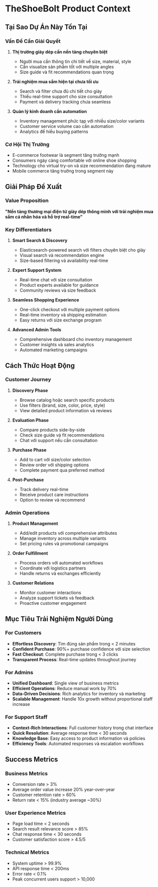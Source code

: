 # TheShoeBolt Product Context

## Tại Sao Dự Án Này Tồn Tại

### Vấn Đề Cần Giải Quyết

1. **Thị trường giày dép cần nền tảng chuyên biệt**
   - Người mua cần thông tin chi tiết về size, material, style
   - Cần visualize sản phẩm tốt với multiple angles
   - Size guide và fit recommendations quan trọng

2. **Trải nghiệm mua sắm hiện tại chưa tối ưu**
   - Search và filter chưa đủ chi tiết cho giày
   - Thiếu real-time support cho size consultation
   - Payment và delivery tracking chưa seamless

3. **Quản lý kinh doanh cần automation**
   - Inventory management phức tạp với nhiều size/color variants
   - Customer service volume cao cần automation
   - Analytics để hiểu buying patterns

### Cơ Hội Thị Trường

- E-commerce footwear là segment tăng trưởng mạnh
- Consumers ngày càng comfortable với online shoe shopping
- Technology cho virtual try-on và size recommendation đang mature
- Mobile commerce tăng trưởng trong segment này

## Giải Pháp Đề Xuất

### Value Proposition

**"Nền tảng thương mại điện tử giày dép thông minh với trải nghiệm mua sắm cá nhân hóa và hỗ trợ real-time"**

### Key Differentiators

1. **Smart Search & Discovery**
   - Elasticsearch-powered search với filters chuyên biệt cho giày
   - Visual search và recommendation engine
   - Size-based filtering và availability real-time

2. **Expert Support System**
   - Real-time chat với size consultation
   - Product experts available for guidance
   - Community reviews và size feedback

3. **Seamless Shopping Experience**  
   - One-click checkout với multiple payment options
   - Real-time inventory và shipping estimation
   - Easy returns với size exchange program

4. **Advanced Admin Tools**
   - Comprehensive dashboard cho inventory management
   - Customer insights và sales analytics
   - Automated marketing campaigns

## Cách Thức Hoạt Động

### Customer Journey

1. **Discovery Phase**
   - Browse catalog hoặc search specific products
   - Use filters (brand, size, color, price, style)
   - View detailed product information và reviews

2. **Evaluation Phase**
   - Compare products side-by-side
   - Check size guide và fit recommendations
   - Chat với support nếu cần consultation

3. **Purchase Phase**
   - Add to cart với size/color selection
   - Review order với shipping options
   - Complete payment qua preferred method

4. **Post-Purchase**
   - Track delivery real-time
   - Receive product care instructions
   - Option to review và recommend

### Admin Operations

1. **Product Management**
   - Add/edit products với comprehensive attributes
   - Manage inventory across multiple variants
   - Set pricing rules và promotional campaigns

2. **Order Fulfillment**
   - Process orders với automated workflows
   - Coordinate với logistics partners
   - Handle returns và exchanges efficiently

3. **Customer Relations**
   - Monitor customer interactions
   - Analyze support tickets và feedback
   - Proactive customer engagement

## Mục Tiêu Trải Nghiệm Người Dùng

### For Customers

- **Effortless Discovery**: Tìm đúng sản phẩm trong < 2 minutes
- **Confident Purchase**: 90%+ purchase confidence với size selection
- **Fast Checkout**: Complete purchase trong < 3 clicks
- **Transparent Process**: Real-time updates throughout journey

### For Admins

- **Unified Dashboard**: Single view of business metrics
- **Efficient Operations**: Reduce manual work by 70%
- **Data-Driven Decisions**: Rich analytics for inventory và marketing
- **Scalable Management**: Handle 10x growth without proportional staff increase

### For Support Staff

- **Context-Rich Interactions**: Full customer history trong chat interface
- **Quick Resolution**: Average response time < 30 seconds
- **Knowledge Base**: Easy access to product information và policies
- **Efficiency Tools**: Automated responses và escalation workflows

## Success Metrics

### Business Metrics
- Conversion rate > 3%
- Average order value increase 20% year-over-year
- Customer retention rate > 60%
- Return rate < 15% (industry average ~30%)

### User Experience Metrics
- Page load time < 2 seconds
- Search result relevance score > 85%
- Chat response time < 30 seconds
- Customer satisfaction score > 4.5/5

### Technical Metrics
- System uptime > 99.9%
- API response time < 200ms
- Error rate < 0.1%
- Peak concurrent users support > 10,000